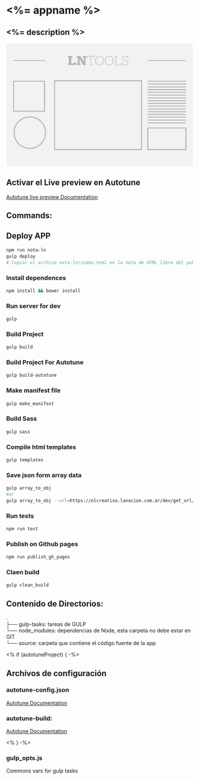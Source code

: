 # <%= appname %>  

## <%= description %>  



![title](thumbnail.jpg)

## Activar el Live preview en Autotune

[Autotune live preview Documentation](https://github.com/voxmedia/autotune/wiki/Enabling-live-preview-on-a-blueprint)


## Commands: 


## Deploy APP

```bash
npm run nota-ln
gulp deploy
# Copiar el archivo nota-ln/index.html en la nota de HTML libre del publicador
```



### Install dependences

```bash
npm install && bower install
```


### Run server for dev

```bash
gulp
```


### Build Project

```bash
gulp build
```


### Build Project For Autotune

```bash
gulp build-autotune
```


### Make manifest file

```bash
gulp make_manifest
```


### Build Sass

```bash
gulp sass
```


### Compile html templates

```bash
gulp templates
```


### Save json form array data

```bash
gulp array_to_obj
#or
gulp array_to_obj --url=https://olcreativa.lanacion.com.ar/dev/get_url/?key2=1ZA5BroFXGh_ZvlNHC8s-AHBNV7hiILxQdrClLx9Ob-A&gid=0`

```


### Run tests

```bash
npm run test
```


### Publish on Github pages

```bash
npm run publish_gh_pages
```



### Claen build

```bash
gulp clean_build
```


## Contenido de Directorios:

. <br>
├── gulp-tasks: tareas de GULP<br>
└── node_modules: dependencias de Node, esta carpeta no debe estar en GIT  <br>
└── source: carpeta que contiene el código fuente de la app <br>


<% if (autotuneProject) { -%>

## Archivos de configuración

### autotune-config.json

[Autotune Documentation](https://github.com/voxmedia/autotune/wiki/File-info%3A-autotune-config.json)

### autotune-build:

[Autotune Documentation](https://github.com/kavyasukumar/autotune-slideshow/blob/master/autotune-build)


<% } -%>



### gulp_opts.js

Commons vars for gulp tasks
